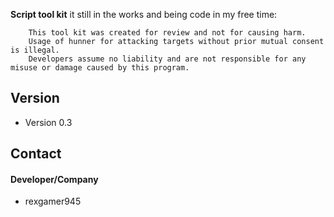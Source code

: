 

**Script tool kit** it still in the works and being code in my free time:

```
    This tool kit was created for review and not for causing harm.
    Usage of hunner for attacking targets without prior mutual consent is illegal.
    Developers assume no liability and are not responsible for any misuse or damage caused by this program.

```
## Version 
* Version 0.3

## Contact
#### Developer/Company
* rexgamer945


